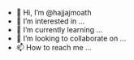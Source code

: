 - 👋 Hi, I’m @hajjajmoath
- 👀 I’m interested in ...
- 🌱 I’m currently learning ...
- 💞️ I’m looking to collaborate on ...
- 📫 How to reach me ...

<!---
hajjajmoath/hajjajmoath is a ✨ special ✨ repository because its `README.md` (this file) appears on your GitHub profile.
You can click the Preview link to take a look at your changes.
--->
